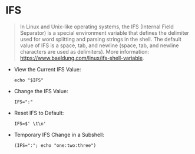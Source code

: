 # IFS

> In Linux and Unix-like operating systems, the IFS (Internal Field Separator) is a special environment variable that defines the delimiter used for word splitting and parsing strings in the shell.
> The default value of IFS is a space, tab, and newline (space, tab, and newline characters are used as delimiters).
> More information: <https://www.baeldung.com/linux/ifs-shell-variable>.

- View the Current IFS Value:

  `echo "$IFS"`

- Change the IFS Value:

  `IFS=":"`

- Reset IFS to Default:

  `IFS=$' \t\n'`

- Temporary IFS Change in a Subshell:

  `(IFS=":"; echo "one:two:three")`
